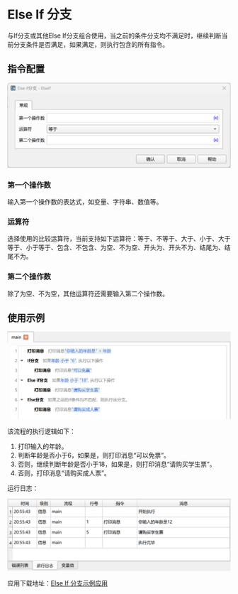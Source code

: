 # Else If 分支

与If分支或其他Else If分支组合使用，当之前的条件分支均不满足时，继续判断当前分支条件是否满足，如果满足，则执行包含的所有指令。

## 指令配置

![Else If 分支配置对话框](else_if_config.png)

### 第一个操作数

输入第一个操作数的表达式，如变量、字符串、数值等。

### 运算符

选择使用的比较运算符，当前支持如下运算符：等于、不等于、大于、小于、大于等于、小于等于、包含、不包含、为空、不为空、开头为、开头不为、结尾为、结尾不为。

### 第二个操作数

除了为空、不为空，其他运算符还需要输入第二个操作数。

## 使用示例

![Else If 分支示例流程截图](else_if_demo_process.png)

该流程的执行逻辑如下：

1. 打印输入的年龄。
2. 判断年龄是否小于6，如果是，则打印消息“可以免票”。
3. 否则，继续判断年龄是否小于18，如果是，则打印消息“请购买学生票”。
4. 否则，打印消息“请购买成人票”。

运行日志：

![Else If 分支示例流程运行日志](else_if_demo_log.png)

应用下载地址：[Else If 分支示例应用](../../../examples/else_if_demo.zip)
